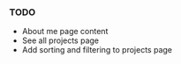 ### TODO
- About me page content
- See all projects page
- Add sorting and filtering to projects page
